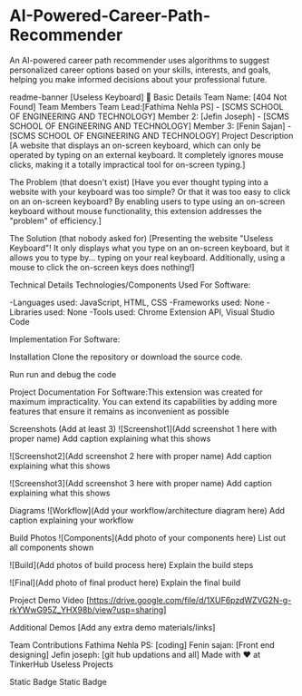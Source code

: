 # AI-Powered-Career-Path-Recommender
An AI-powered career path recommender uses algorithms to suggest personalized career options based on your skills, interests, and goals, helping you make informed decisions about your professional future.


readme-banner
[Useless Keyboard] 🎯
Basic Details
Team Name: [404 Not Found]
Team Members
Team Lead:[Fathima Nehla PS] - [SCMS SCHOOL OF ENGINEERING AND TECHNOLOGY]
Member 2: [Jefin Joseph] - [SCMS SCHOOL OF ENGINEERING AND TECHNOLOGY]
Member 3: [Fenin Sajan] - [SCMS SCHOOL OF ENGINEERING AND TECHNOLOGY]
Project Description
[A website that displays an on-screen keyboard, which can only be operated by typing on an external keyboard. It completely ignores mouse clicks, making it a totally impractical tool for on-screen typing.]

The Problem (that doesn't exist)
[Have you ever thought typing into a website with your keyboard was too simple? Or that it was too easy to click on an on-screen keyboard? By enabling users to type using an on-screen keyboard without mouse functionality, this extension addresses the "problem" of efficiency.]

The Solution (that nobody asked for)
[Presenting the website "Useless Keyboard"! It only displays what you type on an on-screen keyboard, but it allows you to type by... typing on your real keyboard. Additionally, using a mouse to click the on-screen keys does nothing!]

Technical Details
Technologies/Components Used
For Software:

-Languages used: JavaScript, HTML, CSS -Frameworks used: None -Libraries used: None -Tools used: Chrome Extension API, Visual Studio Code

Implementation
For Software:

Installation
Clone the repository or download the source code.

Run
run and debug the code

Project Documentation
For Software:This extension was created for maximum impracticality. You can extend its capabilities by adding more features that ensure it remains as inconvenient as possible

Screenshots (Add at least 3)
![Screenshot1](Add screenshot 1 here with proper name) Add caption explaining what this shows

![Screenshot2](Add screenshot 2 here with proper name) Add caption explaining what this shows

![Screenshot3](Add screenshot 3 here with proper name) Add caption explaining what this shows

Diagrams
![Workflow](Add your workflow/architecture diagram here) Add caption explaining your workflow

Build Photos
![Components](Add photo of your components here) List out all components shown

![Build](Add photos of build process here) Explain the build steps

![Final](Add photo of final product here) Explain the final build

Project Demo
Video
[https://drive.google.com/file/d/1XUF6pzdWZVG2N-g-rkYWwG95Z_YHX98b/view?usp=sharing]

Additional Demos
[Add any extra demo materials/links]

Team Contributions
Fathima Nehla PS: [coding]
Fenin sajan: [Front end designing]
Jefin joseph: [git hub updations and all]
Made with ❤️ at TinkerHub Useless Projects

Static Badge Static Badge